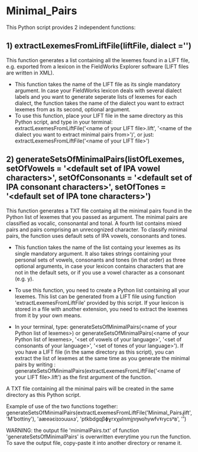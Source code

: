 # Minimal_Pairs

This Python script provides 2 independent functions:

## 1) extractLexemesFromLiftFile(liftFile, dialect ='')
This function generates a list containing all the lexemes found in a LIFT file, e.g. exported from a lexicon in the FieldWorks Explorer software (LIFT files are written in XML).
- This function takes the name of the LIFT file as its single mandatory argument. In case your FieldWorks lexicon deals with several dialect labels and you want to generate seperate lists of lexemes for each dialect, the function takes the name of the dialect you want to extract lexemes from as its second, optional argument.
- To use this function, place your LIFT file in the same directory as this Python script, and type in your terminal: extractLexemesFromLiftFile('\<name of your LIFT file\>.lift', '\<name of the dialect you want to extract minimal pairs from\>')', or just: extractLexemesFromLiftFile('\<name of your LIFT file\>')


## 2) generateSetsOfMinimalPairs(listOfLexemes, setOfVowels = '\<default set of IPA vowel characters\>', setOfConsonants = '\<default set of IPA consonant characters\>', setOfTones = '\<default set of IPA tone characters\>')
This function generates a TXT file containg all the minimal pairs found in the Python list of lexemes that you passed as argument. The minimal pairs are classified as vocalic, consonantal and tonal. A fourth list contains mixed pairs and pairs comprising an unrecognized character. To classify minimal pairs, the function uses default sets of IPA vowels, consonants and tones.

- This function takes the name of the list containg your lexemes as its single mandatory argument. It also takes strings containing your personal sets of vowels, consonants and tones (in that order) as three optional arguments, in case your lexicon contains characters that are not in the default sets, or if you use a vowel character as a consonant (e.g. y).

- To use this function, you need to create a Python list containing all your lexemes. This list can be generated from a LIFT file using function 'extractLexemesFromLiftFile' provided by this script. If your lexicon is stored in a file with another extension, you need to extract the lexemes from it by your own means.

- In your terminal, type: generateSetsOfMinimalPairs(\<name of your Python list of lexemes\>) or generateSetsOfMinimalPairs(\<name of your Python list of lexemes\>, '\<set of vowels of your language\>', '\<set of consonants of your language\>', '\<set of tones of your language\>'). If you have a LIFT file (in the same directory as this script), you can extract the list of lexemes at the same time as you generate the minimal pairs by writing : generateSetsOfMinimalPairs(extractLexemesFromLiftFile('\<name of your LIFT file\>.lift') as the first argument of the function.

A TXT file containing all the minimal pairs will be created in the same directory as this Python script.


Example of use of the two functions together: generateSetsOfMinimalPairs(extractLexemesFromLiftFile('Minimal_Pairs.lift', 'M'bottiny'), 'aæeəɛiɪoɔuʊʌɜ', 'ptkbdgqβɸɣrxχʁlnmjɲŋɴɢhywfvˠɾycsʸʙ', '́̄̀̂̌')

WARNING: the output file 'minimalPairs.txt' of function 'generateSetsOfMinimalPairs' is overwritten everytime you run the function. To save the output file, copy-paste it into another directory or rename it.








